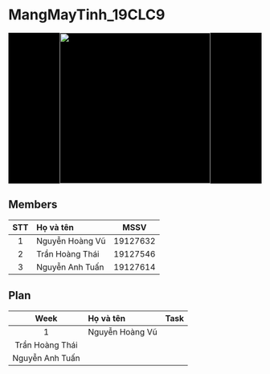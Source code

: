 # MangMayTinh_19CLC9

<p align="center" style= "background-color:black">
<img width="300" height="300" src="https://i.ibb.co/hMWfQYg/hcmus.png">
</p>

## Members

| STT     | Họ và tên                   | MSSV            |
| :-----: |:----------------------------| :--------------:|
| 1       | Nguyễn Hoàng Vũ             | 19127632        |
| 2       | Trần Hoàng Thái             | 19127546        |
| 3       | Nguyễn Anh Tuấn             | 19127614        |

## Plan
| Week    | Họ và tên                   | Task            |
| :-----: |:----------------------------| :--------------:|
| 1       | Nguyễn Hoàng Vũ             |         |
|          Trần Hoàng Thái             |        |
|           Nguyễn Anh Tuấn             |        |
